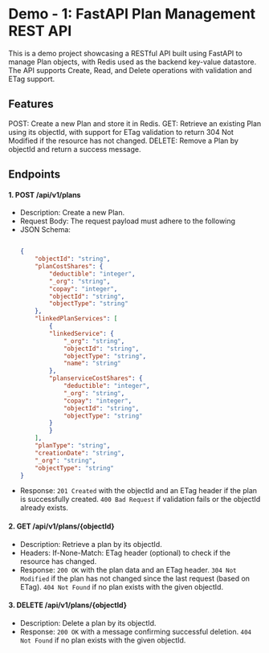 # Demo - 1: FastAPI Plan Management REST API
This is a demo project showcasing a RESTful API built using FastAPI to manage Plan objects, with Redis used as the backend key-value datastore. The API supports Create, Read, and Delete operations with validation and ETag support.

## Features
POST: Create a new Plan and store it in Redis.
GET: Retrieve an existing Plan using its objectId, with support for ETag validation to return 304 Not Modified if the resource has not changed.
DELETE: Remove a Plan by objectId and return a success message.

## Endpoints

#### 1. POST /api/v1/plans
* Description: Create a new Plan.
* Request Body: The request payload must adhere to the following 
* JSON Schema:
    ``` json

    {
        "objectId": "string",
        "planCostShares": {
            "deductible": "integer",
            "_org": "string",
            "copay": "integer",
            "objectId": "string",
            "objectType": "string"
        },
        "linkedPlanServices": [
            {
            "linkedService": {
                "_org": "string",
                "objectId": "string",
                "objectType": "string",
                "name": "string"
            },
            "planserviceCostShares": {
                "deductible": "integer",
                "_org": "string",
                "copay": "integer",
                "objectId": "string",
                "objectType": "string"
            }
            }
        ],
        "planType": "string",
        "creationDate": "string",
        "_org": "string",
        "objectType": "string"
    }
    ```
* Response:
    `201 Created` with the objectId and an ETag header if the plan is successfully created.
    `400 Bad Request` if validation fails or the objectId already exists.


#### 2. GET /api/v1/plans/{objectId}
* Description: Retrieve a plan by its objectId.
* Headers:
If-None-Match: ETag header (optional) to check if the resource has changed.
* Response:
    `200 OK` with the plan data and an ETag header.
    `304 Not Modified` if the plan has not changed since the last request (based on ETag).
    `404 Not Found` if no plan exists with the given objectId.

#### 3. DELETE /api/v1/plans/{objectId}
* Description: Delete a plan by its objectId.
* Response:
    `200 OK` with a message confirming successful deletion.
    `404 Not Found` if no plan exists with the given objectId.